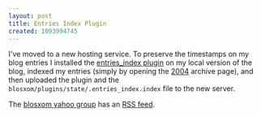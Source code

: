 ```yaml
---
layout: post
title: Entries Index Plugin
created: 1093994745
---
```

 I've moved to a new hosting service.  To preserve the timestamps on my blog entries I installed the [entries_index plugin](http://www.blosxom.com/plugins/indexing/entries_index.htm) on my local version of the blog, indexed my entries (simply by opening the [2004](http://www.mcdemarco.net/blog/blosxom.cgi/2004) archive page), and then uploaded the plugin and the  `blosxom/plugins/state/.entries_index.index` file to the new server.

The [blosxom yahoo group](http://groups.yahoo.com/group/blosxom/) has an [RSS feed](http://rss.groups.yahoo.com/group/blosxom/rss).
